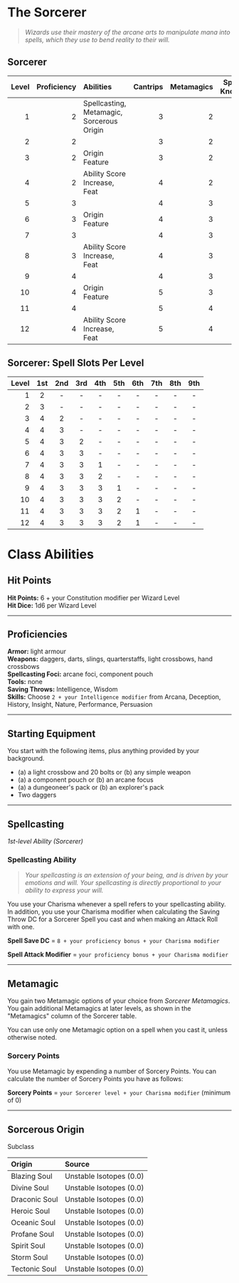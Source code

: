 # The Sorcerer

> *Wizards use their mastery of the arcane arts to manipulate mana into spells, which they use to bend reality to their will.*

## Sorcerer

| Level | Proficiency | Abilities                                 | Cantrips | Metamagics | Spells Known |
| ----: | ----------: | :---------------------------------------- | -------: | ---------: | -----------: |
|     1 |           2 | Spellcasting, Metamagic, Sorcerous Origin |        3 |          2 |            4 |
|     2 |           2 |                                           |        3 |          2 |            5 |
|     3 |           2 | Origin Feature                            |        3 |          2 |            6 |
|     4 |           2 | Ability Score Increase, Feat              |        4 |          2 |            7 |
|     5 |           3 |                                           |        4 |          3 |            8 |
|     6 |           3 | Origin Feature                            |        4 |          3 |            9 |
|     7 |           3 |                                           |        4 |          3 |           10 |
|     8 |           3 | Ability Score Increase, Feat              |        4 |          3 |           11 |
|     9 |           4 |                                           |        4 |          3 |           12 |
|    10 |           4 | Origin Feature                            |        5 |          3 |           13 |
|    11 |           4 |                                           |        5 |          4 |           14 |
|    12 |           4 | Ability Score Increase, Feat              |        5 |          4 |           15 |

## Sorcerer: Spell Slots Per Level

| Level |  1st  |  2nd  |  3rd  |  4th  |  5th  |  6th  |  7th  |  8th  |  9th  |
| ----: | :---: | :---: | :---: | :---: | :---: | :---: | :---: | :---: | :---: |
|     1 |   2   |   -   |   -   |   -   |   -   |   -   |   -   |   -   |   -   |
|     2 |   3   |   -   |   -   |   -   |   -   |   -   |   -   |   -   |   -   |
|     3 |   4   |   2   |   -   |   -   |   -   |   -   |   -   |   -   |   -   |
|     4 |   4   |   3   |   -   |   -   |   -   |   -   |   -   |   -   |   -   |
|     5 |   4   |   3   |   2   |   -   |   -   |   -   |   -   |   -   |   -   |
|     6 |   4   |   3   |   3   |   -   |   -   |   -   |   -   |   -   |   -   |
|     7 |   4   |   3   |   3   |   1   |   -   |   -   |   -   |   -   |   -   |
|     8 |   4   |   3   |   3   |   2   |   -   |   -   |   -   |   -   |   -   |
|     9 |   4   |   3   |   3   |   3   |   1   |   -   |   -   |   -   |   -   |
|    10 |   4   |   3   |   3   |   3   |   2   |   -   |   -   |   -   |   -   |
|    11 |   4   |   3   |   3   |   3   |   2   |   1   |   -   |   -   |   -   |
|    12 |   4   |   3   |   3   |   3   |   2   |   1   |   -   |   -   |   -   |

# Class Abilities

## Hit Points

**Hit Points:** 6 + your Constitution modifier per Wizard Level  
**Hit Dice:** 1d6 per Wizard Level  

---

## Proficiencies

**Armor:** light armour  
**Weapons:** daggers, darts, slings, quarterstaffs, light crossbows, hand crossbows  
**Spellcasting Foci:** arcane foci, component pouch  
**Tools:** none  
**Saving Throws:** Intelligence, Wisdom  
**Skills:** Choose `2 + your Intelligence modifier` from Arcana, Deception, History, Insight, Nature, Performance, Persuasion

---

## Starting Equipment

You start with the following items, plus anything provided by your background.

* (a) a light crossbow and 20 bolts or (b) any simple weapon
* (a) a component pouch or (b) an arcane focus
* (a) a dungeoneer's pack or (b) an explorer's pack
* Two daggers

---

## Spellcasting
*1st-level Ability (Sorcerer)*

<!-- TODO: complete sorcerer spellcasting -->

### Spellcasting Ability

> *Your spellcasting is an extension of your being, and is driven by your emotions and will. Your spellcasting is directly proportional to your ability to express your will.*

You use your Charisma whenever a spell refers to your spellcasting ability. In addition, you use your Charisma modifier when calculating the Saving Throw DC for a Sorcerer Spell you cast and when making an Attack Roll with one.

**Spell Save DC** = `8 + your proficiency bonus + your Charisma modifier`

**Spell Attack Modifier** = `your proficiency bonus + your Charisma modifier`

---

## Metamagic

You gain two Metamagic options of your choice from *Sorcerer Metamagics*. You gain additional Metamagics at later levels, as shown in the "Metamagics" column of the Sorcerer table.

You can use only one Metamagic option on a spell when you cast it, unless otherwise noted.

### Sorcery Points

You use Metamagic by expending a number of Sorcery Points. You can calculate the number of Sorcery Points you have as follows:

**Sorcery Points** = `your Sorcerer level + your Charisma modifier` (minimum of 0)

---

## Sorcerous Origin

Subclass

| Origin        | Source                  |
| :------------ | :---------------------- |
| Blazing Soul  | Unstable Isotopes (0.0) |
| Divine Soul   | Unstable Isotopes (0.0) |
| Draconic Soul | Unstable Isotopes (0.0) |
| Heroic Soul   | Unstable Isotopes (0.0) |
| Oceanic Soul  | Unstable Isotopes (0.0) |
| Profane Soul  | Unstable Isotopes (0.0) |
| Spirit Soul   | Unstable Isotopes (0.0) |
| Storm Soul    | Unstable Isotopes (0.0) |
| Tectonic Soul | Unstable Isotopes (0.0) |

